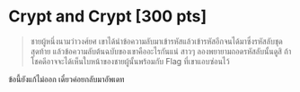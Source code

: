 # Crypt and Crypt [300 pts]
> ชายผู้หนึ่งนามว่าวงศ์ยศ เขาได้นำข้อความลับมาเข้ารหัสแล้วเข้ารหัสอีกจนได้มาซึ่งรหัสลับชุดสุดท้าย แล้วข้อความลับต้นฉบับของเขาคืออะไรกันแน่ สาวๆ ลองพยายามถอดรหัสลับนั้นดูสิ ถ้าโชคดีอาจจะได้เห็นใบหน้าของชายผู้นั้นพร้อมกับ Flag ที่เขาแอบซ่อนไว้

ข้อนี้ยังแก้ไม่ออก เดี๋ยวค่อยกลับมาอัพเดท
